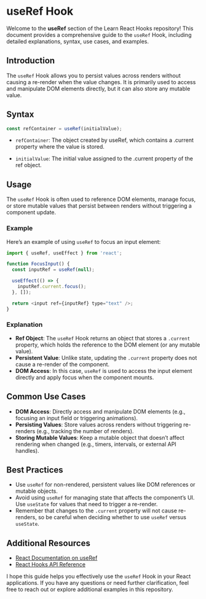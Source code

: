 # useRef Hook

Welcome to the **useRef** section of the Learn React Hooks repository! This document provides a comprehensive guide to the `useRef` Hook, including detailed explanations, syntax, use cases, and examples.

## Introduction

The `useRef` Hook allows you to persist values across renders without causing a re-render when the value changes. It is primarily used to access and manipulate DOM elements directly, but it can also store any mutable value.

## Syntax

```javascript
const refContainer = useRef(initialValue);
```
- `refContainer`: The object created by useRef, which contains a .current property where the value is stored.

- `initialValue`: The initial value assigned to the .current property of the ref object.

## Usage

The `useRef` Hook is often used to reference DOM elements, manage focus, or store mutable values that persist between renders without triggering a component update.

### Example

Here’s an example of using `useRef` to focus an input element:

```javascript
import { useRef, useEffect } from 'react';

function FocusInput() {
  const inputRef = useRef(null);

  useEffect(() => {
    inputRef.current.focus();
  }, []);

  return <input ref={inputRef} type="text" />;
}
```

### Explanation

- **Ref Object**: The `useRef` Hook returns an object that stores a `.current` property, which holds the reference to the DOM element (or any mutable value).
- **Persistent Value**: Unlike state, updating the `.current` property does not cause a re-render of the component.
- **DOM Access**: In this case, `useRef` is used to access the input element directly and apply focus when the component mounts.

## Common Use Cases

- **DOM Access**: Directly access and manipulate DOM elements (e.g., focusing an input field or triggering animations).
- **Persisting Values**: Store values across renders without triggering re-renders (e.g., tracking the number of renders).
- **Storing Mutable Values**: Keep a mutable object that doesn’t affect rendering when changed (e.g., timers, intervals, or external API handles).

## Best Practices

- Use `useRef` for non-rendered, persistent values like DOM references or mutable objects.
- Avoid using `useRef` for managing state that affects the component’s UI. Use `useState` for values that need to trigger a re-render.
- Remember that changes to the `.current` property will not cause re-renders, so be careful when deciding whether to use `useRef` versus `useState`.

## Additional Resources

- [React Documentation on useRef](https://reactjs.org/docs/hooks-reference.html#useref)
- [React Hooks API Reference](https://reactjs.org/docs/hooks-reference.html)

I hope this guide helps you effectively use the `useRef` Hook in your React applications. If you have any questions or need further clarification, feel free to reach out or explore additional examples in this repository.

